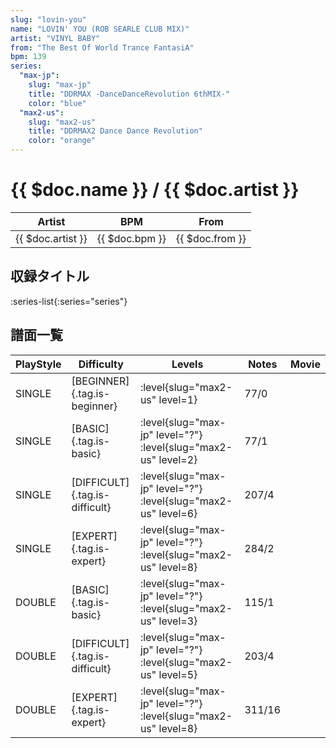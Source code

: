 ```yaml
---
slug: "lovin-you"
name: "LOVIN' YOU (ROB SEARLE CLUB MIX)"
artist: "VINYL BABY"
from: "The Best Of World Trance FantasiA"
bpm: 139
series:
  "max-jp":
    slug: "max-jp"
    title: "DDRMAX -DanceDanceRevolution 6thMIX-"
    color: "blue"
  "max2-us":
    slug: "max2-us"
    title: "DDRMAX2 Dance Dance Revolution"
    color: "orange"
---
```


# {{ $doc.name }} / {{ $doc.artist }}

|Artist|BPM|From|
|------|---|----|
|{{ $doc.artist }}|{{ $doc.bpm }}|{{ $doc.from }}|

## 収録タイトル

:series-list{:series="series"}

## 譜面一覧

|PlayStyle|Difficulty|Levels|Notes|Movie|
|---------|----------|------|-----|-----|
|SINGLE|[BEGINNER]{.tag.is-beginner}|:level{slug="max2-us" level=1}|77/0||
|SINGLE|[BASIC]{.tag.is-basic}|:level{slug="max-jp" level="?"} :level{slug="max2-us" level=2}|77/1||
|SINGLE|[DIFFICULT]{.tag.is-difficult}|:level{slug="max-jp" level="?"} :level{slug="max2-us" level=6}|207/4||
|SINGLE|[EXPERT]{.tag.is-expert}|:level{slug="max-jp" level="?"} :level{slug="max2-us" level=8}|284/2||
|DOUBLE|[BASIC]{.tag.is-basic}|:level{slug="max-jp" level="?"} :level{slug="max2-us" level=3}|115/1||
|DOUBLE|[DIFFICULT]{.tag.is-difficult}|:level{slug="max-jp" level="?"} :level{slug="max2-us" level=5}|203/4||
|DOUBLE|[EXPERT]{.tag.is-expert}|:level{slug="max-jp" level="?"} :level{slug="max2-us" level=8}|311/16||
